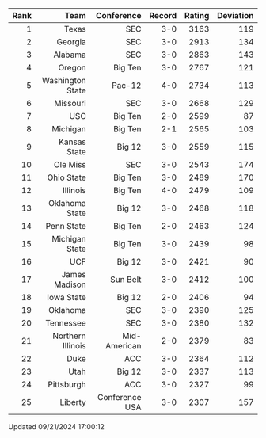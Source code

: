 | Rank  | Team                 | Conference           | Record   | Rating | Deviation |
| ---:  | ---:                 | ---:                 | ---:     | ---:   | ---:      |
| 1     | Texas                | SEC                  | 3-0      | 3163   | 119       |
| 2     | Georgia              | SEC                  | 3-0      | 2913   | 134       |
| 3     | Alabama              | SEC                  | 3-0      | 2863   | 143       |
| 4     | Oregon               | Big Ten              | 3-0      | 2767   | 121       |
| 5     | Washington State     | Pac-12               | 4-0      | 2734   | 113       |
| 6     | Missouri             | SEC                  | 3-0      | 2668   | 129       |
| 7     | USC                  | Big Ten              | 2-0      | 2599   | 87        |
| 8     | Michigan             | Big Ten              | 2-1      | 2565   | 103       |
| 9     | Kansas State         | Big 12               | 3-0      | 2559   | 115       |
| 10    | Ole Miss             | SEC                  | 3-0      | 2543   | 174       |
| 11    | Ohio State           | Big Ten              | 3-0      | 2489   | 170       |
| 12    | Illinois             | Big Ten              | 4-0      | 2479   | 109       |
| 13    | Oklahoma State       | Big 12               | 3-0      | 2468   | 118       |
| 14    | Penn State           | Big Ten              | 2-0      | 2463   | 124       |
| 15    | Michigan State       | Big Ten              | 3-0      | 2439   | 98        |
| 16    | UCF                  | Big 12               | 3-0      | 2421   | 90        |
| 17    | James Madison        | Sun Belt             | 3-0      | 2412   | 100       |
| 18    | Iowa State           | Big 12               | 2-0      | 2406   | 94        |
| 19    | Oklahoma             | SEC                  | 3-0      | 2390   | 125       |
| 20    | Tennessee            | SEC                  | 3-0      | 2380   | 132       |
| 21    | Northern Illinois    | Mid-American         | 2-0      | 2379   | 83        |
| 22    | Duke                 | ACC                  | 3-0      | 2364   | 112       |
| 23    | Utah                 | Big 12               | 3-0      | 2337   | 113       |
| 24    | Pittsburgh           | ACC                  | 3-0      | 2327   | 99        |
| 25    | Liberty              | Conference USA       | 3-0      | 2307   | 157       |

Updated 09/21/2024 17:00:12
